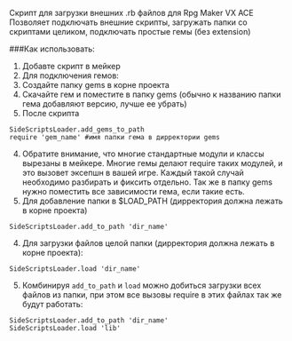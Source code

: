 Скрипт для загрузки внешних .rb файлов для Rpg Maker VX ACE
Позволяет подключать внешние скрипты, загружать папки со скриптами целиком, подключать простые гемы (без extension)

###Как использовать:
1. Добавте скрипт в мейкер
2. Для подключения гемов:
  1. Создайте папку gems в корне проекта
  2. Скачайте гем и поместите в папку gems (обычно к названию папки гема добавляют версию, лучше ее убрать)
  3. После скрипта
  ```
  SideScriptsLoader.add_gems_to_path
  require 'gem_name' #имя папки гема в дирректории gems
  ```
  4. Обратите внимание, что многие стандартные модули и классы вырезаны в мейкере. Многие гемы делают require таких модулей, и это вызовет эксепшн в вашей игре. Каждый такой случай необходимо разбирать и фиксить отдельно. Так же в папку gems нужно поместить все зависимости гема, если такие есть.
3. Для добавление папки в $LOAD_PATH (дирректория должна лежать в корне проекта)
  ```
  SideScriptsLoader.add_to_path 'dir_name'
  ```
4. Для загрузки файлов целой папки (дирректория должна лежать в корне проекта):
  ```
  SideScriptsLoader.load 'dir_name'
  ```
5. Комбинируя `add_to_path` и `load` можно добиться загрузки всех файлов из папки, при этом все вызовы require в этих файлах так же будут работать:
  ```
  SideScriptsLoader.add_to_path 'dir_name'
  SideScriptsLoader.load 'lib'
  ```
